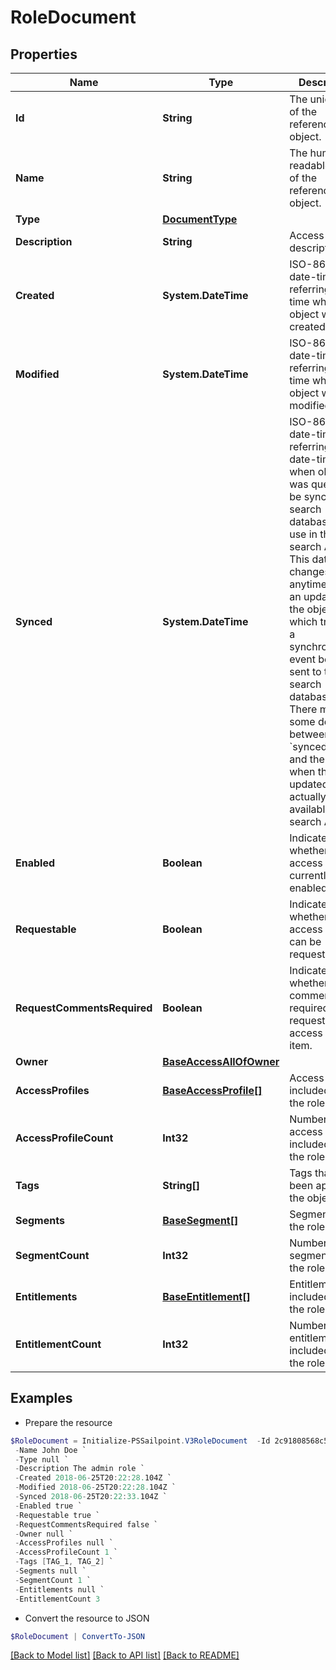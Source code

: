 # RoleDocument
## Properties

Name | Type | Description | Notes
------------ | ------------- | ------------- | -------------
**Id** | **String** | The unique ID of the referenced object. | 
**Name** | **String** | The human readable name of the referenced object. | 
**Type** | [**DocumentType**](DocumentType.md) |  | 
**Description** | **String** | Access item&#39;s description. | [optional] 
**Created** | **System.DateTime** | ISO-8601 date-time referring to the time when the object was created. | [optional] 
**Modified** | **System.DateTime** | ISO-8601 date-time referring to the time when the object was last modified. | [optional] 
**Synced** | **System.DateTime** | ISO-8601 date-time referring to the date-time when object was queued to be synced into search database for use in the search API.   This date-time changes anytime there is an update to the object, which triggers a synchronization event being sent to the search database.  There may be some delay between the &#x60;synced&#x60; time and the time when the updated data is actually available in the search API.  | [optional] 
**Enabled** | **Boolean** | Indicates whether the access item is currently enabled. | [optional] [default to $false]
**Requestable** | **Boolean** | Indicates whether the access item can be requested. | [optional] [default to $true]
**RequestCommentsRequired** | **Boolean** | Indicates whether comments are required for requests to access the item. | [optional] [default to $false]
**Owner** | [**BaseAccessAllOfOwner**](BaseAccessAllOfOwner.md) |  | [optional] 
**AccessProfiles** | [**BaseAccessProfile[]**](BaseAccessProfile.md) | Access profiles included with the role. | [optional] 
**AccessProfileCount** | **Int32** | Number of access profiles included with the role. | [optional] 
**Tags** | **String[]** | Tags that have been applied to the object. | [optional] 
**Segments** | [**BaseSegment[]**](BaseSegment.md) | Segments with the role. | [optional] 
**SegmentCount** | **Int32** | Number of segments with the role. | [optional] 
**Entitlements** | [**BaseEntitlement[]**](BaseEntitlement.md) | Entitlements included with the role. | [optional] 
**EntitlementCount** | **Int32** | Number of entitlements included with the role. | [optional] 

## Examples

- Prepare the resource
```powershell
$RoleDocument = Initialize-PSSailpoint.V3RoleDocument  -Id 2c91808568c529c60168cca6f90c1313 `
 -Name John Doe `
 -Type null `
 -Description The admin role `
 -Created 2018-06-25T20:22:28.104Z `
 -Modified 2018-06-25T20:22:28.104Z `
 -Synced 2018-06-25T20:22:33.104Z `
 -Enabled true `
 -Requestable true `
 -RequestCommentsRequired false `
 -Owner null `
 -AccessProfiles null `
 -AccessProfileCount 1 `
 -Tags [TAG_1, TAG_2] `
 -Segments null `
 -SegmentCount 1 `
 -Entitlements null `
 -EntitlementCount 3
```

- Convert the resource to JSON
```powershell
$RoleDocument | ConvertTo-JSON
```

[[Back to Model list]](../README.md#documentation-for-models) [[Back to API list]](../README.md#documentation-for-api-endpoints) [[Back to README]](../README.md)

